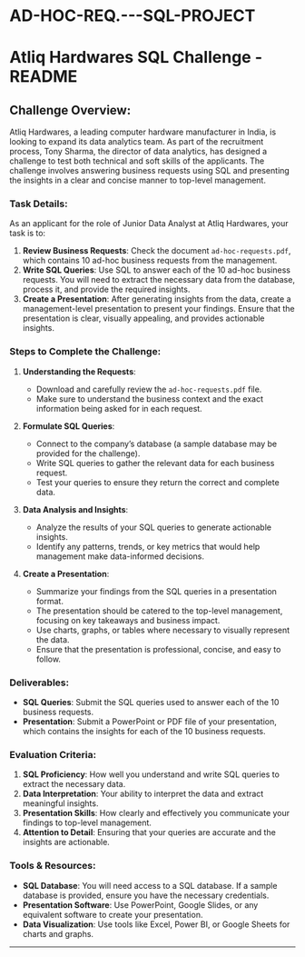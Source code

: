 # AD-HOC-REQ.---SQL-PROJECT



# Atliq Hardwares SQL Challenge - README

## Challenge Overview:
Atliq Hardwares, a leading computer hardware manufacturer in India, is looking to expand its data analytics team. As part of the recruitment process, Tony Sharma, the director of data analytics, has designed a challenge to test both technical and soft skills of the applicants. The challenge involves answering business requests using SQL and presenting the insights in a clear and concise manner to top-level management.

### Task Details:
As an applicant for the role of Junior Data Analyst at Atliq Hardwares, your task is to:
1. **Review Business Requests**: Check the document `ad-hoc-requests.pdf`, which contains 10 ad-hoc business requests from the management.
2. **Write SQL Queries**: Use SQL to answer each of the 10 ad-hoc business requests. You will need to extract the necessary data from the database, process it, and provide the required insights.
3. **Create a Presentation**: After generating insights from the data, create a management-level presentation to present your findings. Ensure that the presentation is clear, visually appealing, and provides actionable insights.

### Steps to Complete the Challenge:
1. **Understanding the Requests**:
   - Download and carefully review the `ad-hoc-requests.pdf` file.
   - Make sure to understand the business context and the exact information being asked for in each request.
   
2. **Formulate SQL Queries**:
   - Connect to the company’s database (a sample database may be provided for the challenge).
   - Write SQL queries to gather the relevant data for each business request.
   - Test your queries to ensure they return the correct and complete data.

3. **Data Analysis and Insights**:
   - Analyze the results of your SQL queries to generate actionable insights.
   - Identify any patterns, trends, or key metrics that would help management make data-informed decisions.
   
4. **Create a Presentation**:
   - Summarize your findings from the SQL queries in a presentation format.
   - The presentation should be catered to the top-level management, focusing on key takeaways and business impact.
   - Use charts, graphs, or tables where necessary to visually represent the data.
   - Ensure that the presentation is professional, concise, and easy to follow.

### Deliverables:
- **SQL Queries**: Submit the SQL queries used to answer each of the 10 business requests.
- **Presentation**: Submit a PowerPoint or PDF file of your presentation, which contains the insights for each of the 10 business requests.

### Evaluation Criteria:
1. **SQL Proficiency**: How well you understand and write SQL queries to extract the necessary data.
2. **Data Interpretation**: Your ability to interpret the data and extract meaningful insights.
3. **Presentation Skills**: How clearly and effectively you communicate your findings to top-level management.
4. **Attention to Detail**: Ensuring that your queries are accurate and the insights are actionable.

### Tools & Resources:
- **SQL Database**: You will need access to a SQL database. If a sample database is provided, ensure you have the necessary credentials.
- **Presentation Software**: Use PowerPoint, Google Slides, or any equivalent software to create your presentation.
- **Data Visualization**: Use tools like Excel, Power BI, or Google Sheets for charts and graphs.



---
